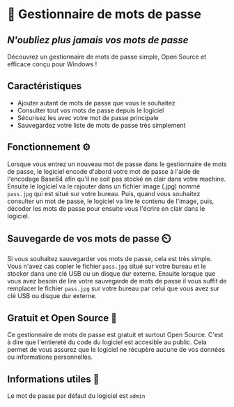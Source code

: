 # 🔐 Gestionnaire de mots de passe
## _N'oubliez plus jamais vos mots de passe_

Découvrez un gestionnaire de mots de passe simple, Open Source et efficace conçu pour Windows !
## Caractéristiques

- Ajouter autant de mots de passe que vous le souhaitez
- Consulter tout vos mots de passe depuis le logiciel
- Sécurisez les avec votre mot de passe principale
- Sauvegardez votre liste de mots de passe très simplement

## Fonctionnement ⚙️

Lorsque vous entrez un nouveau mot de passe dans le gestionnaire de mots de passe, le logiciel encode d'abord votre mot de passe à l'aide de l'encodage Base64 afin qu'il ne soit pas stocké en clair dans votre machine. Ensuite le logiciel va le rajouter dans un fichier image (.jpg) nommé `pass.jpg` qui est situé sur votre bureau.
Puis, quand vous souhaitez consulter un mot de passe, le logiciel va lire le contenu de l'image, puis, décoder les mots de passe pour ensuite vous l'écrire en clair dans le logiciel.

## Sauvegarde de vos mots de passe ⏲️

Si vous souhaitez sauvegarder vos mots de passe, cela est très simple. Vous n'avez cas copier le fichier `pass.jpg` situé sur votre bureau et le stocker dans une clé USB ou un disque dur externe. Ensuite lorsque que vous avez besoin de lire votre sauvegarde de mots de passe il vous suffit de remplacer le fichier `pass.jpg` sur votre bureau par celui que vous avez sur clé USB ou disque dur externe.

## Gratuit et Open Source 👐

Ce gestionnaire de mots de passe est gratuit et surtout Open Source. C'est à dire que l'entiereté du code du logiciel est accesible au public. Cela permet de vous assurez que le logiciel ne récupère aucune de vos données ou informations personnelles.

## Informations utiles 🧐
Le mot de passe par défaut du logiciel est `admin`
